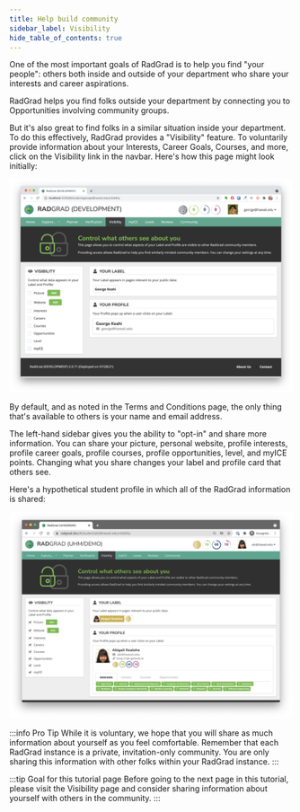 ```yaml
---
title: Help build community
sidebar_label: Visibility
hide_table_of_contents: true
---
```


One of the most important goals of RadGrad is to help you find "your people": others both inside and outside of your department who share your interests and career aspirations.

RadGrad helps you find folks outside your department by connecting you to Opportunities involving community groups.

But it's also great to find folks in a similar situation inside your department. To do this effectively, RadGrad provides a "Visibility" feature. To voluntarily provide information about your Interests, Career Goals, Courses, and more, click on the Visibility link in the navbar. Here's how this page might look initially:

![Visibility Page](/img/user-guide/new-student/visibility.png)

By default, and as noted in the Terms and Conditions page, the only thing that's available to others is your name and email address.

The left-hand sidebar gives you the ability to "opt-in" and share more information. You can share your picture, personal website, profile interests, profile career goals, profile courses, profile opportunities, level, and myICE points. Changing what you share changes your label and profile card that others see.

Here's a hypothetical student profile in which all of the RadGrad information is shared:

![Visibility Page](/img/user-guide/new-student/visibility2.png)

:::info Pro Tip
While it is voluntary, we hope that you will share as much information about yourself as you feel comfortable.  Remember that each RadGrad instance is a private, invitation-only community. You are only sharing this information with other folks within your RadGrad instance.
:::

:::tip Goal for this tutorial page
Before going to the next page in this tutorial, please visit the Visibility page and consider sharing information about yourself with others in the community.
:::
